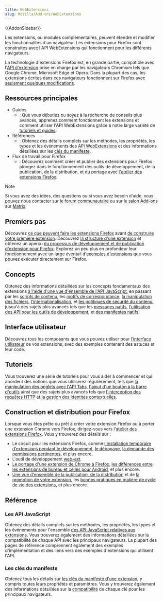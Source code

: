 ```yaml
---
title: WebExtensions
slug: Mozilla/Add-ons/WebExtensions
---
```


{{AddonSidebar}}

Les extensions, ou modules complémentaires, peuvent étendre et modifier les fonctionnalités d'un navigateur. Les extensions pour Firefox sont construites avec l'API WebExtensions qui fonctionnent pour les différents navigateurs.

La technologie d'extensions Firefox est, en grande partie, compatible avec l'[API d'extension](https://developer.chrome.com/docs/extensions) prise en charge par les navigateurs Chromium tels que Google Chrome, Microsoft Edge et Opera. Dans la plupart des cas, les extensions écrites dans ces navigateurs fonctionnent sur Firefox avec [seulement quelques modifications](https://extensionworkshop.com/documentation/develop/porting-a-google-chrome-extension/).

## Ressources principales

- Guides
  - : Que vous débutiez ou soyez à la recherche de conseils plus avancés, apprenez comment fonctionnent les extensions et comment utiliser l'API WebExtensions grâce à notre large variété de [tutoriels et guides](/fr/docs/Mozilla/Add-ons/WebExtensions/What_are_WebExtensions).
- Références
  - : Obtenez des détails complets sur les méthodes, les propriétés, les types et les événements des [API WebExtensions](/fr/docs/Mozilla/Add-ons/WebExtensions/Browser_support_for_JavaScript_APIs) et des informations détaillées sur les [clés du manifeste](/fr/docs/Mozilla/Add-ons/WebExtensions/manifest.json).
- Flux de travail pour Firefox
  - : Découvrez comment créer et publier des extensions pour Firefox : plongez dans le fonctionnement des outils de développement, de la publication, de la distribution, et du portage avec [l'atelier des extensions Firefox](https://extensionworkshop.com/).

> [!NOTE]
> Si vous avez des idées, des questions ou si vous avez besoin d'aide, vous pouvez nous contacter sur [le forum communautaire](https://discourse.mozilla.org/c/add-ons) ou sur [le salon Add-ons](https://matrix.to/#/!CuzZVoCbeoDHsxMCVJ:mozilla.org?via=mozilla.org&via=matrix.org&via=humanoids.be) sur [Matrix](https://wiki.mozilla.org/Matrix).

## Premiers pas

Découvrez [ce que peuvent faire les extensions Firefox](/fr/docs/Mozilla/Add-ons/WebExtensions/What_are_WebExtensions) avant [de construire votre première extension](/fr/docs/Mozilla/Add-ons/WebExtensions/Your_first_WebExtension). Découvrez [la structure d'une extension](/fr/docs/Mozilla/Add-ons/WebExtensions/Anatomy_of_a_WebExtension) et obtenez un aperçu [du processus de développement et de publication d'extension pour Firefox](https://extensionworkshop.com/documentation/develop/firefox-workflow-overview/). Explorez un peu plus en profondeur leur fonctionnement avec un large éventail d'[exemples d'extensions](/fr/docs/Mozilla/Add-ons/WebExtensions/Examples) que vous pouvez exécuter directement sur Firefox.

## Concepts

Obtenez des informations détaillées sur les concepts fondamentaux des extensions [à l'aide d'une vue d'ensemble de l'API JavaScript](/fr/docs/Mozilla/Add-ons/WebExtensions/API), en passant par les [scripts de contenu](/fr/docs/Mozilla/Add-ons/WebExtensions/Content_scripts)[,](/fr/docs/Mozilla/Add-ons/WebExtensions/Content_scripts) les [motifs de correspondance](/fr/docs/Mozilla/Add-ons/WebExtensions/Match_patterns), [la manipulation des fichiers](/fr/docs/Mozilla/Add-ons/WebExtensions/Working_with_files), [l'internationalisation](/fr/docs/Mozilla/Add-ons/WebExtensions/Internationalization), et [les politiques de sécurité du contenu](/fr/docs/Mozilla/Add-ons/WebExtensions/Content_Security_Policy), jusqu'à des sujets plus avancés tels que les [messages natifs](/fr/docs/Mozilla/Add-ons/WebExtensions/Native_messaging), [l'utilisation des API pour les outils de développement](/fr/docs/Mozilla/Add-ons/WebExtensions/Extending_the_developer_tools), et [des manifestes natifs](/fr/docs/Mozilla/Add-ons/WebExtensions/Native_manifests).

## Interface utilisateur

Découvrez tous les composants que vous pouvez utiliser pour [l'interface utilisateur](https://extensionworkshop.com/documentation/develop/user-experience-best-practices/) de vos extensions, avec des exemples contenant des astuces et leur code.

## Tutoriels

Vous trouverez une série de tutoriels pour vous aider à commencer et qui abordent des notions que vous utiliserez régulièrement, tels que [la manipulation des onglets avec l'API Tabs](/fr/docs/Mozilla/Add-ons/WebExtensions/Working_with_the_Tabs_API), [l'ajout d'un bouton à la barre d'outils](/fr/docs/Mozilla/Add-ons/WebExtensions/Add_a_button_to_the_toolbar) ainsi que des sujets plus avancés tels que [l'interception des requêtes HTTP](/fr/docs/Mozilla/Add-ons/WebExtensions/Intercept_HTTP_requests) et [la gestion des identités contextuelles](/fr/docs/Mozilla/Add-ons/WebExtensions/Work_with_contextual_identities).

## Construction et distribution pour Firefox

Lorsque vous êtes prête ou prêt à créer votre extension Firefox ou à porter une extension Chrome vers Firefox, dirigez-vous vers l'[atelier des extensions Firefox](https://extensionworkshop.com/). Vous y trouverez des détails sur :

- Le circuit pour les extensions Firefox, comme [l'installation temporaire d'extensions pendant le développement](https://extensionworkshop.com/documentation/develop/temporary-installation-in-firefox/), [le débogage](https://extensionworkshop.com/documentation/develop/debugging/), [la demande des permissions pertinentes](https://extensionworkshop.com/documentation/develop/request-the-right-permissions/), et plus encore.
- L'outil de développement [web-ext](https://extensionworkshop.com/documentation/develop/getting-started-with-web-ext/).
- [Le portage d'une extension de Chrome à Firefox](https://extensionworkshop.com/documentation/develop/porting-a-google-chrome-extension/), [les différences entre les extensions de bureau et celles pour Android](https://extensionworkshop.com/documentation/develop/differences-between-desktop-and-android-extensions/), et plus encore.
- [Une vue d'ensemble de la publication, de la distribution](https://extensionworkshop.com/documentation/publish/) et de [la promotion de votre extension](https://extensionworkshop.com/documentation/publish/promoting-your-extension/), les [bonnes pratiques en matière de cycle de vie des extensions](https://extensionworkshop.com/documentation/manage/), et plus encore.

## Référence

### Les API JavaScript

Obtenez des détails complets sur les méthodes, les propriétés, les types et les événements pour l'ensemble [des API JavaScript relatives aux extensions](/fr/docs/Mozilla/Add-ons/WebExtensions/API). Vous trouverez également des informations détaillées sur la compatibilité de chaque API avec les principaux navigateurs. La plupart des pages de référence comprennent également des exemples d'implémentation et des liens vers des exemples d'extensions qui utilisent l'API.

### Les clés du manifeste

Obtenez tous les détails sur [les clés du manifeste d'une extension](/fr/docs/Mozilla/Add-ons/WebExtensions/manifest.json), y compris toutes leurs propriétés et paramètres. Vous y trouverez également des informations détaillées sur la [compatibilité](/fr/docs/Mozilla/Add-ons/WebExtensions/Browser_compatibility_for_manifest.json) de chaque clé pour les principaux navigateurs.
